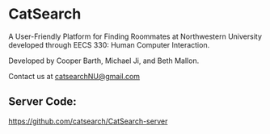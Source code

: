 # CatSearch
A User-Friendly Platform for Finding Roommates at Northwestern University developed through EECS 330: Human Computer Interaction.

Developed by Cooper Barth, Michael Ji, and Beth Mallon.

Contact us at catsearchNU@gmail.com

## Server Code:
https://github.com/catsearch/CatSearch-server

